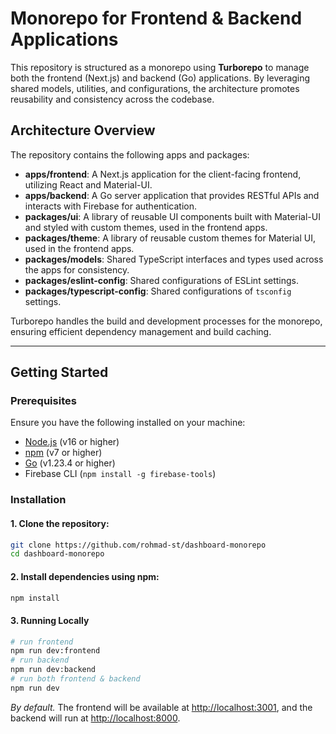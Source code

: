 # Monorepo for Frontend & Backend Applications

This repository is structured as a monorepo using **Turborepo** to manage both the frontend (Next.js) and backend (Go) applications. By leveraging shared models, utilities, and configurations, the architecture promotes reusability and consistency across the codebase.

## **Architecture Overview**

The repository contains the following apps and packages:

- **apps/frontend**: A Next.js application for the client-facing frontend, utilizing React and Material-UI.
- **apps/backend**: A Go server application that provides RESTful APIs and interacts with Firebase for authentication.
- **packages/ui**: A library of reusable UI components built with Material-UI and styled with custom themes, used in the frontend apps.
- **packages/theme**: A library of reusable custom themes for Material UI, used in the frontend apps.
- **packages/models**: Shared TypeScript interfaces and types used across the apps for consistency.
- **packages/eslint-config**: Shared configurations of ESLint settings.
- **packages/typescript-config**: Shared configurations of `tsconfig` settings.

Turborepo handles the build and development processes for the monorepo, ensuring efficient dependency management and build caching.

---

## **Getting Started**

### **Prerequisites**

Ensure you have the following installed on your machine:

- [Node.js](https://nodejs.org/) (v16 or higher)
- [npm](https://www.npmjs.com/) (v7 or higher)
- [Go](https://go.dev/) (v1.23.4 or higher)
- Firebase CLI (`npm install -g firebase-tools`)

### **Installation**

#### 1. Clone the repository:

```bash
git clone https://github.com/rohmad-st/dashboard-monorepo
cd dashboard-monorepo
```

#### 2. Install dependencies using npm:

```bash
npm install
```

#### 3. Running Locally

```bash
# run frontend
npm run dev:frontend
# run backend
npm run dev:backend
# run both frontend & backend
npm run dev
```

_By default._ The frontend will be available at [http://localhost:3001](http://localhost:3001), and the backend will run at [http://localhost:8000](http://localhost:8000).
